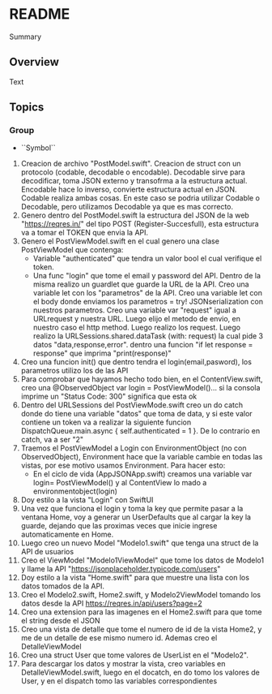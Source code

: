 # README

<!--@START_MENU_TOKEN@-->Summary<!--@END_MENU_TOKEN@-->

## Overview

<!--@START_MENU_TOKEN@-->Text<!--@END_MENU_TOKEN@-->

## Topics

### <!--@START_MENU_TOKEN@-->Group<!--@END_MENU_TOKEN@-->

- <!--@START_MENU_TOKEN@-->``Symbol``<!--@END_MENU_TOKEN@-->

1) Creacion de archivo "PostModel.swift". Creacion de struct con un protocolo (codable, decodable o encodable). Decodable sirve para decodificar, toma JSON externo y transofrma a la estructura actual. Encodable hace lo inverso, convierte estructura actual en JSON. Codable realiza ambas cosas. En este caso se podria utilizar Codable o Decodable, pero utilizamos Decodable ya que es mas correcto. 
2) Genero dentro del PostModel.swift la estructura del JSON de la web "https://reqres.in/" del tipo POST (Register-Succesfull), esta estructura va a tomar el TOKEN que envia la API.
3) Genero el PostViewModel.swift en el cual genero una clase PostViewModel que contenga: 
    - Variable "authenticated" que tendra un valor bool el cual verifique el token. 
    - Una func "login" que tome el email y password del API. Dentro de la misma realizo un guardlet que guarde la URL de la API. Creo una variable let con los "parametros" de la API. Creo una variable let con el body donde enviamos los parametros = try! JSONserialization con nuestros parametros. Creo una variable var "request" igual a URLrequest y nuestra URL. Luego elijo el metodo de envio, en nuestro caso el http method. Luego realizo los request. Luego realizo la URLSessions.shared.dataTask (with: request) la cual pide 3 datos "data,response,error". dentro una funcion "if let response = response" que imprima "print(response)"
4) Creo una funcion init() que dentro tendra el login(email,pasword), los parametros utilizo los de las API
5) Para comprobar que hayamos hecho todo bien, en el ContentView.swift, creo una     @ObservedObject var login = PostViewModel()... si la consola imprime un "Status Code: 300" significa que esta ok
6) Dentro del URLSessions del PostViewMode.swift creo un do catch donde do tiene una variable "datos" que toma de data, y si este valor contiene un token va a realizar la siguiente funcion DispatchQueue.main.async { self.authenticated = 1 }. De lo contrario en catch, va a ser "2"
7) Traemos el PostViewModel a Login con EnvironmentObject (no con ObservedObject), Environment hace que la variable cambie en todas las vistas, por ese motivo usamos Environment. Para hacer esto:
    - En el ciclo de vida (AppJSONApp.swift) creamos una variable var login= PostViewModel() y al ContentView lo mado a environmentobject(login)
8) Doy estilo a la vista "Login" con SwiftUI
9) Una vez que funciona el login y toma la key que permite pasar a la ventana Home, voy a generar un UserDefaults que al cargar la key la guarde, dejando que las proximas veces que inicie ingrese automaticamente en Home. 
10) Luego creo un nuevo Model "Modelo1.swift" que tenga una struct de la API de usuarios
11) Creo el ViewModel "Modelo1ViewModel" que tome los datos de Modelo1 y llame la API "https://jsonplaceholder.typicode.com/users" 
12) Doy estilo a la vista "Home.swift" para que muestre una lista con los datos tomados de la API.
13) Creo el Modelo2.swift, Home2.swift, y Modelo2ViewModel tomando los datos desde la API https://reqres.in/api/users?page=2
14) Creo una extension para las imagenes en el Home2.swift para que tome el string desde el JSON
15) Creo una vista de detalle que tome el numero de id de la vista Home2, y me de un detalle de ese mismo numero id. Ademas creo el DetalleViewModel
16) Creo una struct User que tome valores de UserList en el "Modelo2". 
17) Para descargar los datos y mostrar la vista, creo variables en DetalleViewModel.swift, luego en el docatch, en do tomo los valores de User, y en el dispatch tomo las variables correspondientes

